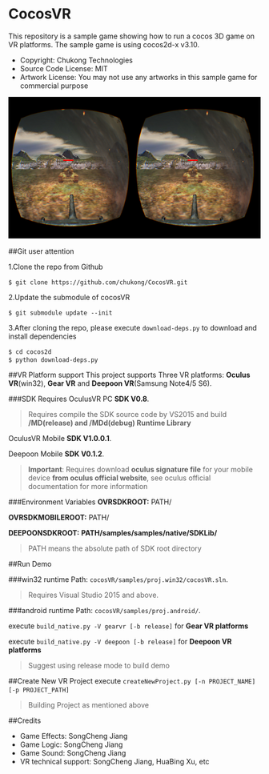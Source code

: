CocosVR
================

This repository is a sample game showing how to run a cocos 3D game on VR platforms. The sample game is using cocos2d-x v3.10.

- Copyright: Chukong Technologies
- Source Code License: MIT
- Artwork License: You may not use any artworks in this sample game for commercial purpose

![](Screenshot.png)

##Git user attention

1.Clone the repo from Github

```
$ git clone https://github.com/chukong/CocosVR.git
```

2.Update the submodule of cocosVR

```
$ git submodule update --init
```

3.After cloning the repo, please execute `download-deps.py` to download and install dependencies

```
$ cd cocos2d
$ python download-deps.py
```


##VR Platform support
This project supports Three VR platforms: **Oculus VR**(win32), **Gear VR** and **Deepoon VR**(Samsung Note4/5 S6).

###SDK Requires
OculusVR PC **SDK V0.8**.
>Requires compile the SDK source code by VS2015 and build **/MD(release) and /MDd(debug) Runtime Library**

OculusVR Mobile **SDK V1.0.0.1**.

Deepoon Mobile **SDK V0.1.2**.

>**Important**: Requires download **oculus signature file** for your mobile device **from oculus official website**, see oculus official documentation for more information

###Environment Variables
**OVRSDKROOT:**  PATH/

**OVRSDKMOBILEROOT:** PATH/

**DEEPOONSDKROOT:** **PATH/samples/samples/native/SDKLib/**

> PATH means the absolute path of SDK root directory

##Run Demo

###win32 runtime
Path: `cocosVR/samples/proj.win32/cocosVR.sln`.
>Requires Visual Studio 2015 and above.

###android runtime
Path: `cocosVR/samples/proj.android/`.

execute `build_native.py -V gearvr [-b release]` for **Gear VR platforms**

execute `build_native.py -V deepoon [-b release]` for **Deepoon VR platforms**

>Suggest using release mode to build demo

##Create New VR Project
execute `createNewProject.py [-n PROJECT_NAME] [-p PROJECT_PATH]`

>Building Project as mentioned above

##Credits
* Game Effects: SongCheng Jiang
* Game Logic: SongCheng Jiang
* Game Sound: SongCheng Jiang
* VR technical support: SongCheng Jiang, HuaBing Xu, etc
